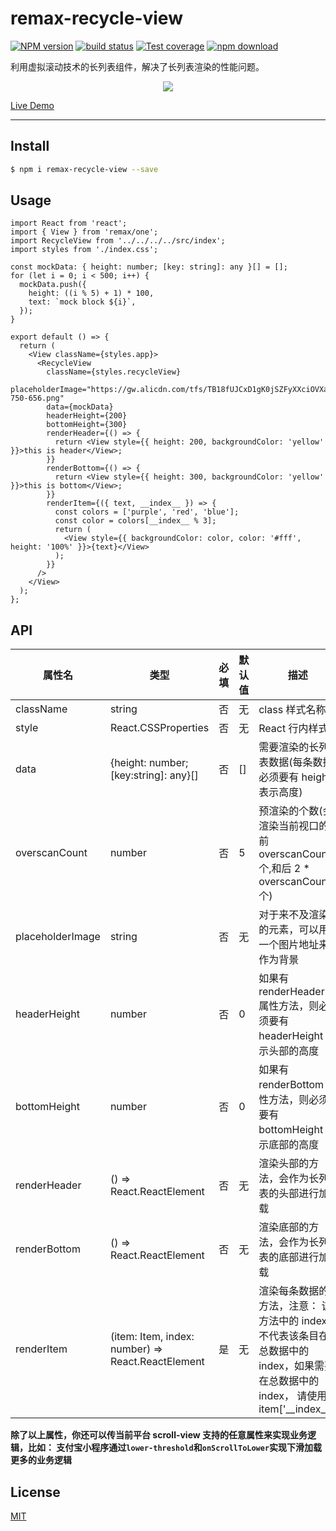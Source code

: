 # remax-recycle-view

[![NPM version][npm-image]][npm-url] [![build status][travis-image]][travis-url] [![Test coverage][codecov-image]][codecov-url] [![npm download][download-image]][download-url]

[npm-image]: https://img.shields.io/npm/v/remax-recycle-view.svg?style=flat-square
[npm-url]: https://npmjs.org/package/remax-recycle-view
[travis-image]: https://img.shields.io/travis/remaxjs/remax-recycle-view.svg?style=flat-square
[travis-url]: https://travis-ci.org/remaxjs/remax-recycle-view
[codecov-image]: https://codecov.io/gh/remaxjs/remax-recycle-view/branch/master/graph/badge.svg
[codecov-url]: https://codecov.io/gh/remaxjs/remax-recycle-view
[download-image]: https://img.shields.io/npm/dm/remax-recycle-view.svg?style=flat-square
[download-url]: https://npmjs.org/package/remax-recycle-view

利用虚拟滚动技术的长列表组件，解决了长列表渲染的性能问题。

<div align=center>
  <a href="https://herbox-embed.alipay.com/p/Remax/remax-recycle-view" target="_blank">
	  <img src="https://github.com/remaxjs/remax-recycle-view/blob/master/example.gif?raw=true" />
  <a>
</div>

[Live Demo](https://herbox-embed.alipay.com/p/Remax/remax-recycle-view)

---

## Install

```bash
$ npm i remax-recycle-view --save
```

## Usage

```tsx
import React from 'react';
import { View } from 'remax/one';
import RecycleView from '../../../../src/index';
import styles from './index.css';

const mockData: { height: number; [key: string]: any }[] = [];
for (let i = 0; i < 500; i++) {
  mockData.push({
    height: ((i % 5) + 1) * 100,
    text: `mock block ${i}`,
  });
}

export default () => {
  return (
    <View className={styles.app}>
      <RecycleView
        className={styles.recycleView}
        placeholderImage="https://gw.alicdn.com/tfs/TB18fUJCxD1gK0jSZFyXXciOVXa-750-656.png"
        data={mockData}
        headerHeight={200}
        bottomHeight={300}
        renderHeader={() => {
          return <View style={{ height: 200, backgroundColor: 'yellow' }}>this is header</View>;
        }}
        renderBottom={() => {
          return <View style={{ height: 300, backgroundColor: 'yellow' }}>this is bottom</View>;
        }}
        renderItem={({ text, __index__ }) => {
          const colors = ['purple', 'red', 'blue'];
          const color = colors[__index__ % 3];
          return (
            <View style={{ backgroundColor: color, color: '#fff', height: '100%' }}>{text}</View>
          );
        }}
      />
    </View>
  );
};
```

## API

| 属性名 | 类型 | 必填 | 默认值 | 描述 |
| --- | --- | --- | --- | --- |
| className | string | 否 | 无 | class 样式名称 |
| style | React.CSSProperties | 否 | 无 | React 行内样式 |
| data | {height: number; [key:string]: any}[] | 否 | [] | 需要渲染的长列表数据(每条数据必须要有 height 表示高度) |
| overscanCount | number | 否 | 5 | 预渲染的个数(会渲染当前视口的前 overscanCount 个,和后 2 \* overscanCount 个) |
| placeholderImage | string | 否 | 无 | 对于来不及渲染的元素，可以用一个图片地址来作为背景 |
| headerHeight | number | 否 | 0 | 如果有 renderHeader 属性方法，则必须要有 headerHeight 表示头部的高度 |
| bottomHeight | number | 否 | 0 | 如果有 renderBottom 属性方法，则必须要有 bottomHeight 表示底部的高度 |
| renderHeader | () => React.ReactElement | 否 | 无 | 渲染头部的方法，会作为长列表的头部进行加载 |
| renderBottom | () => React.ReactElement | 否 | 无 | 渲染底部的方法，会作为长列表的底部进行加载 |
| renderItem | (item: Item, index: number) => React.ReactElement | 是 | 无 | 渲染每条数据的方法，注意： 该方法中的 index 不代表该条目在总数据中的 index，如果需要在总数据中的 index， 请使用 item['\_\_index__'] |

**除了以上属性，你还可以传当前平台 scroll-view 支持的任意属性来实现业务逻辑，比如： 支付宝小程序通过`lower-threshold`和`onScrollToLower`实现下滑加载更多的业务逻辑**

## License

[MIT](LICENSE)
